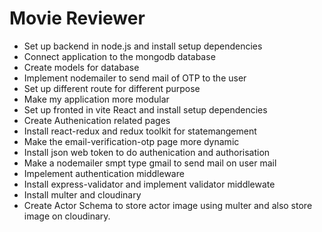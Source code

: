 # Movie Reviewer

- Set up backend in node.js and install setup dependencies
- Connect application to the mongodb database
- Create models for database
- Implement nodemailer to send mail of OTP to the user
- Set up different route for different purpose
- Make my application more modular
- Set up fronted in vite React and install setup dependencies
- Create Authenication related pages
- Install react-redux and redux toolkit for statemangement
- Make the email-verification-otp page more dynamic
- Install json web token to do authenication and authorisation
- Make a nodemailer smpt type gmail to send mail on user mail
- Impelement authentication middleware
- Install express-validator and implement validator middlewate
- Install multer and cloudinary
- Create Actor Schema to store actor image using multer and also store image on cloudinary.
